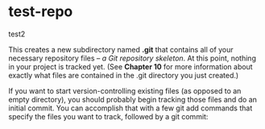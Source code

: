 # test-repo
test2 

This creates a new subdirectory named **.git** that contains all of your necessary repository files – *a Git repository skeleton*. At this point, nothing in your project is tracked yet. (See **Chapter 10** for more information about exactly what files are contained in the .git directory you just created.)

If you want to start version-controlling existing files (as opposed to an empty directory), you should probably begin tracking those files and do an initial commit. You can accomplish that with a few git add commands that specify the files you want to track, followed by a git commit:
